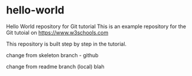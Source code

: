 # hello-world
Hello World repository for Git tutorial
This is an example repository for the Git tutoial on https://www.w3schools.com

This repository is built step by step in the tutorial.

change from skeleton branch - github

change from readme branch (local)
blah
